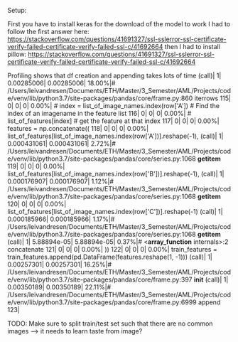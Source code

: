 Setup:

First you have to install keras
for the download of the model to work I had to follow the first answer here: https://stackoverflow.com/questions/41691327/ssl-sslerror-ssl-certificate-verify-failed-certificate-verify-failed-ssl-c/41692664
then I had to install pillow: https://stackoverflow.com/questions/41691327/ssl-sslerror-ssl-certificate-verify-failed-certificate-verify-failed-ssl-c/41692664

Profiling shows that df creation and appending takes lots of time
(call)|         1|   0.00285006|   0.00285006| 18.00%|# /Users/leivandresen/Documents/ETH/Master/3_Semester/AML/Projects/code/venv/lib/python3.7/site-packages/pandas/core/frame.py:860 iterrows
   115|         0|            0|            0|  0.00%|            # index = list_of_image_names.index(row['A']) # Find the index of an imagename in the feature list
   116|         0|            0|            0|  0.00%|            # list_of_features[index] # get the feature at that index
   117|         0|            0|            0|  0.00%|            features = np.concatenate((
   118|         0|            0|            0|  0.00%|                list_of_features[list_of_image_names.index(row['A'])].reshape(-1),
(call)|         1|  0.000431061|  0.000431061|  2.72%|# /Users/leivandresen/Documents/ETH/Master/3_Semester/AML/Projects/code/venv/lib/python3.7/site-packages/pandas/core/series.py:1068 __getitem__
   119|         0|            0|            0|  0.00%|                list_of_features[list_of_image_names.index(row['B'])].reshape(-1),
(call)|         1|  0.000176907|  0.000176907|  1.12%|# /Users/leivandresen/Documents/ETH/Master/3_Semester/AML/Projects/code/venv/lib/python3.7/site-packages/pandas/core/series.py:1068 __getitem__
   120|         0|            0|            0|  0.00%|                list_of_features[list_of_image_names.index(row['C'])].reshape(-1)
(call)|         1|  0.000185966|  0.000185966|  1.17%|# /Users/leivandresen/Documents/ETH/Master/3_Semester/AML/Projects/code/venv/lib/python3.7/site-packages/pandas/core/series.py:1068 __getitem__
(call)|         1|  5.88894e-05|  5.88894e-05|  0.37%|# <__array_function__ internals>:2 concatenate
   121|         0|            0|            0|  0.00%|            ))
   122|         0|            0|            0|  0.00%|            train_features = train_features.append(pd.DataFrame(features.reshape(1, -1)))
(call)|         1|   0.00257301|   0.00257301| 16.25%|# /Users/leivandresen/Documents/ETH/Master/3_Semester/AML/Projects/code/venv/lib/python3.7/site-packages/pandas/core/frame.py:397 __init__
(call)|         1|   0.00350189|   0.00350189| 22.11%|# /Users/leivandresen/Documents/ETH/Master/3_Semester/AML/Projects/code/venv/lib/python3.7/site-packages/pandas/core/frame.py:6999 append
   123|

  TODO: Make sure to split train/test set such that there are no common images --> it needs to learn taste from image?
